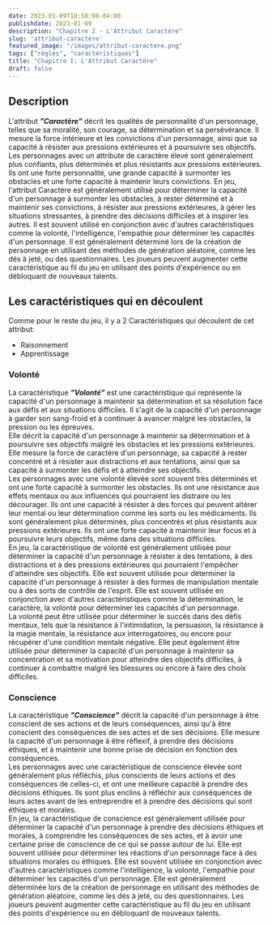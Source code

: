 ```yaml
---
date: 2023-01-09T10:58:08-04:00
publishdate: 2023-01-09
description: "Chapitre 2 - L'Attribut Caractère"
slug: 'attribut-caractère'
featured_image: "/images/attribut-caractere.png"
tags: ["règles", "caractéristiques"]
title: "Chapitre I: L'Attribut Caractère"
draft: false
---
```


## Description
L'attribut ***"Caractère"*** décrit les qualités de personnalité d'un personnage, telles que sa moralité, son courage, sa détermination et sa persévérance. Il mesure la force intérieure et les convictions d'un personnage, ainsi que sa capacité à résister aux pressions extérieures et à poursuivre ses objectifs.
Les personnages avec un attribute de caractère élevé sont généralement plus confiants, plus déterminés et plus résistants aux pressions extérieures. Ils ont une forte personnalité, une grande capacité à surmonter les obstacles et une forte capacité à maintenir leurs convictions.
En jeu, l'attribut Caractère est généralement utilisé pour déterminer la capacité d'un personnage à surmonter les obstacles, à rester déterminé et à maintenir ses convictions, à résister aux pressions extérieures, à gérer les situations stressantes, à prendre des décisions difficiles et à inspirer les autres. Il est souvent utilisé en conjonction avec d'autres caractéristiques comme la volonté, l'intelligence, l'empathie pour déterminer les capacités d'un personnage. Il est généralement déterminé lors de la création de personnage en utilisant des méthodes de génération aléatoire, comme les dés à jeté, ou des questionnaires. Les joueurs peuvent augmenter cette caractéristique au fil du jeu en utilisant des points d'expérience ou en débloquant de nouveaux talents.
## Les caractéristiques qui en découlent
Comme pour le reste du jeu, il y a 2 Caractéristiques qui découlent de cet attribut:
* Raisonnement
* Apprentissage
### Volonté
La caractéristique ***"Volonté"*** est une caractéristique qui représente la capacité d'un personnage à maintenir sa détermination et sa résolution face aux défis et aux situations difficiles. Il s'agit de la capacité d'un personnage à garder son sang-froid et à continuer à avancer malgré les obstacles, la pression ou les épreuves.  
Elle décrit la capacité d'un personnage à maintenir sa détermination et à poursuivre ses objectifs malgré les obstacles et les pressions extérieures. Elle mesure la force de caractère d'un personnage, sa capacité à rester concentré et à résister aux distractions et aux tentations, ainsi que sa capacité à surmonter les défis et à atteindre ses objectifs.  
Les personnages avec une volonté élevée sont souvent très déterminés et ont une forte capacité à surmonter les obstacles. Ils ont une résistance aux effets mentaux ou aux influences qui pourraient les distraire ou les décourager. Ils ont une capacité à résister à des forces qui peuvent altérer leur mental ou leur détermination comme les sorts ou les médicaments. Ils sont généralement plus déterminés, plus concentrés et plus résistants aux pressions extérieures. Ils ont une forte capacité à maintenir leur focus et à poursuivre leurs objectifs, même dans des situations difficiles.  
En jeu, la caractéristique de volonté est généralement utilisée pour déterminer la capacité d'un personnage à résister à des tentations, à des distractions et à des pressions extérieures qui pourraient l'empêcher d'atteindre ses objectifs. Elle est souvent utilisée pour déterminer la capacité d'un personnage à résister à des formes de manipulation mentale ou à des sorts de contrôle de l'esprit. Elle est souvent utilisée en conjonction avec d'autres caractéristiques comme la détermination, le caractère, la volonté pour déterminer les capacités d'un personnage.  
La volonté peut être utilisée pour déterminer le succès dans des défis mentaux, tels que la résistance à l'intimidation, la persuasion, la résistance à la magie mentale, la résistance aux interrogatoires, ou encore pour récupérer d'une condition mentale négative. Elle peut également être utilisée pour déterminer la capacité d'un personnage à maintenir sa concentration et sa motivation pour atteindre des objectifs difficiles, à continuer à combattre malgré les blessures ou encore à faire des choix difficiles.
### Conscience
La caractéristique ***"Conscience"*** décrit la capacité d'un personnage à être conscient de ses actions et de leurs conséquences, ainsi qu'à être conscient des conséquences de ses actes et de ses décisions. Elle mesure la capacité d'un personnage à être réflexif, à prendre des décisions éthiques, et à maintenir une bonne prise de décision en fonction des conséquences.  
Les personnages avec une caractéristique de conscience élevée sont généralement plus réfléchis, plus conscients de leurs actions et des conséquences de celles-ci, et ont une meilleure capacité à prendre des décisions éthiques. Ils sont plus enclins à réfléchir aux conséquences de leurs actes avant de les entreprendre et à prendre des décisions qui sont éthiques et morales.  
En jeu, la caractéristique de conscience est généralement utilisée pour déterminer la capacité d'un personnage à prendre des décisions éthiques et morales, à comprendre les conséquences de ses actes, et à avoir une certaine prise de conscience de ce qui se passe autour de lui. Elle est souvent utilisée pour déterminer les réactions d'un personnage face à des situations morales ou éthiques. Elle est souvent utilisée en conjonction avec d'autres caractéristiques comme l'intelligence, la volonté, l'empathie pour déterminer les capacités d'un personnage. Elle est généralement déterminée lors de la création de personnage en utilisant des méthodes de génération aléatoire, comme les dés à jeté, ou des questionnaires. Les joueurs peuvent augmenter cette caractéristique au fil du jeu en utilisant des points d'expérience ou en débloquant de nouveaux talents.